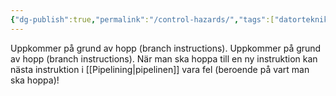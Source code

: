 ```yaml
---
{"dg-publish":true,"permalink":"/control-hazards/","tags":["datorteknik"]}
---
```


Uppkommer på grund av hopp (branch instructions).
Uppkommer på grund av hopp (branch instructions). När man ska hoppa till en ny instruktion kan nästa instruktion i [[Pipelining\|pipelinen]] vara fel (beroende på vart man ska hoppa)! 
